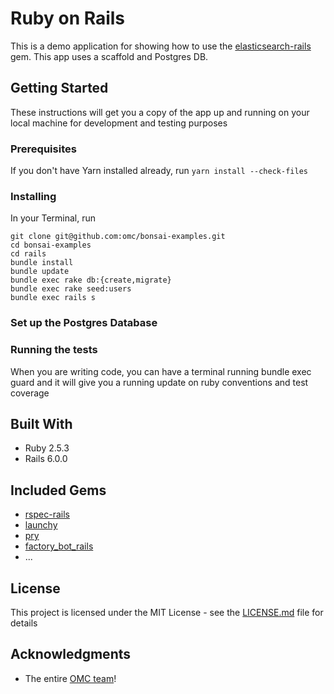 # Ruby on Rails
This is a demo application for showing how to use the [elasticsearch-rails](https://github.com/elastic/elasticsearch-rails) gem. This app uses a scaffold and Postgres DB.

## Getting Started
These instructions will get you a copy of the app up and running on your local machine for development and testing purposes

### Prerequisites
If you don't have Yarn installed already, run
```yarn install --check-files```

### Installing
In your Terminal, run
```
git clone git@github.com:omc/bonsai-examples.git
cd bonsai-examples
cd rails
bundle install
bundle update
bundle exec rake db:{create,migrate}
bundle exec rake seed:users
bundle exec rails s
```

### Set up the Postgres Database

### Running the tests
When you are writing code, you can have a terminal running bundle exec guard and it will give you a running update on ruby conventions and test coverage

## Built With
- Ruby 2.5.3
- Rails 6.0.0

## Included Gems
- [rspec-rails](https://rubygems.org/gems/rspec-rails/versions/3.8.2)
- [launchy](https://rubygems.org/gems/launchy)
- [pry](https://rubygems.org/gems/pry)
- [factory_bot_rails](https://rubygems.org/gems/factory_bot_rails)
- ...

## License
This project is licensed under the MIT License - see the [LICENSE.md](https://github.com/omc/bonsai-examples/blob/master/LICENSE) file for details

## Acknowledgments
- The entire [OMC team](https://omc.io/#team)!
